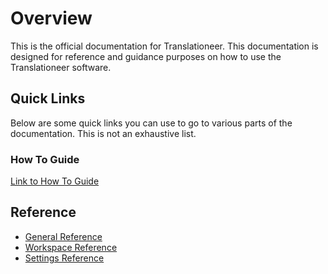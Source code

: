 # Overview

This is the official documentation for Translationeer. This documentation is designed for reference and guidance purposes on how to use the Translationeer software.

## Quick Links

Below are some quick links you can use to go to various parts of the documentation. This is not an exhaustive list.

### How To Guide

[Link to How To Guide](/documentation/howto)

## Reference

- [General Reference](/documentation/reference)
- [Workspace Reference](/documentation/workspace)
- [Settings Reference](/documentation/settings)
